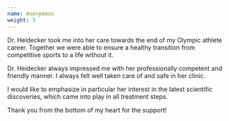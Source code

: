 ```yaml
---
name: Anonymous
weight: 3
---
```

Dr. Heidecker took me into her care towards the end of my Olympic athlete career.
Together we were able to ensure a healthy transition from competitive sports to a life without it.

Dr. Heidecker always impressed me with her professionally competent and friendly manner. I always felt well taken care of and safe in her clinic. 

I would like to emphasize in particular her interest in the latest scientific discoveries, which came into play in all treatment steps.

Thank you from the bottom of my heart for the support!